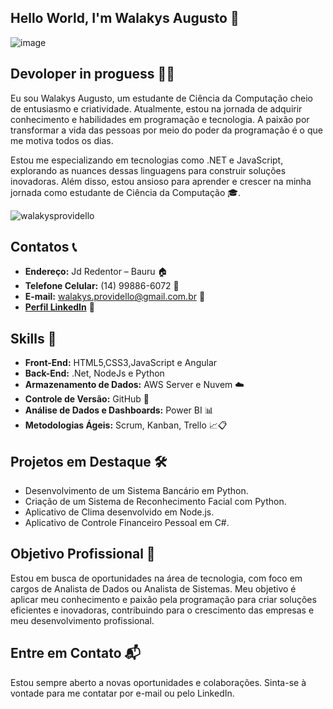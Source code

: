 ##  Hello World, I'm Walakys Augusto 👋


   ![image](https://github.com/WalakysProvidello/WalakysProvidello/blob/b4ddf6eb8b87d57e874900748382f6c140a0d572/ezgif.com-gif-maker.gif)


## Devoloper in proguess 👨‍💻
Eu sou Walakys Augusto, um estudante de Ciência da Computação cheio de entusiasmo e criatividade. Atualmente, estou na jornada de adquirir conhecimento e habilidades em programação e tecnologia. A paixão por transformar a vida das pessoas por meio do poder da programação é o que me motiva todos os dias.

Estou me especializando em tecnologias como .NET e JavaScript, explorando as nuances dessas linguagens para construir soluções inovadoras. Além disso, estou ansioso para aprender e crescer na minha jornada como estudante de Ciência da Computação 🎓.

<div style="display: flex; justify-content: center; align-items: center;">
    </a>
    <img src="https://github-readme-stats.vercel.app/api/top-langs?username=walakysprovidello&show_icons=true&locale=en&layout=compact" alt="walakysprovidello" style="flex: 1;">
</div>


## Contatos 📞
- **Endereço:** Jd Redentor – Bauru 🏠
- **Telefone Celular:** (14) 99886-6072 📱
- **E-mail:** walakys.providello@gmail.com.br 📧
- [**Perfil LinkedIn**](https://www.linkedin.com/in/walakys-providello-291624208/) 👔

## Skills 🚀

- **Front-End:** HTML5,CSS3,JavaScript e  Angular 
- **Back-End:** .Net, NodeJs e Python
- **Armazenamento de Dados:** AWS Server e Nuvem ☁️
- **Controle de Versão:** GitHub 🐙
- **Análise de Dados e Dashboards:** Power BI 📊
- **Metodologias Ágeis:** Scrum, Kanban, Trello 📈📋


## Projetos em Destaque  🛠️
  - Desenvolvimento de um Sistema Bancário em Python.
  - Criação de um Sistema de Reconhecimento Facial com Python.
  - Aplicativo de Clima desenvolvido em Node.js.
  - Aplicativo de Controle Financeiro Pessoal em C#.

## Objetivo Profissional 🌟
Estou em busca de oportunidades na área de tecnologia, com foco em cargos de Analista de Dados ou Analista de Sistemas. Meu objetivo é aplicar meu conhecimento e paixão pela programação para criar soluções eficientes e inovadoras, contribuindo para o crescimento das empresas e meu desenvolvimento profissional.

## Entre em Contato 📬
Estou sempre aberto a novas oportunidades e colaborações. Sinta-se à vontade para me contatar por e-mail ou pelo LinkedIn.

